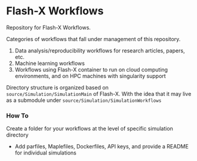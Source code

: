 # Flash-X Workflows

Repository for Flash-X Workflows. 

Categories of workflows that fall under management of this repository.

1. Data analysis/reproducibility workflows for research articles, papers, etc.
2. Machine learning workflows
3. Workflows using Flash-X container to run on cloud computing environments, and on HPC machines with singularity support

Directory structure is organized based on ```source/Simulation/SimulationMain``` of Flash-X. With the idea that it may live as a submodule under ```source/Simulation/SimulationWorkflows```

### How To

Create a folder for your workflows at the level of specific simulation directory

- Add parfiles, Maplefiles, Dockerfiles, API keys, and provide a README for individual simulations

